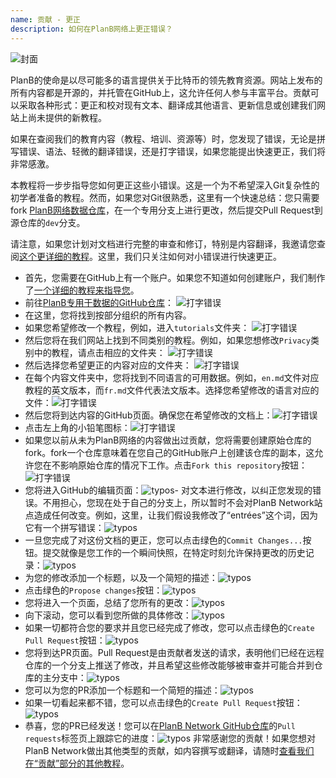 ```yaml
---
name: 贡献 - 更正
description: 如何在PlanB网络上更正错误？
---
```

![封面](assets/cover.webp)

PlanB的使命是以尽可能多的语言提供关于比特币的领先教育资源。网站上发布的所有内容都是开源的，并托管在GitHub上，这允许任何人参与丰富平台。贡献可以采取各种形式：更正和校对现有文本、翻译成其他语言、更新信息或创建我们网站上尚未提供的新教程。

如果在查阅我们的教育内容（教程、培训、资源等）时，您发现了错误，无论是拼写错误、语法、轻微的翻译错误，还是打字错误，如果您能提出快速更正，我们将非常感激。

本教程将一步步指导您如何更正这些小错误。这是一个为不希望深入Git复杂性的初学者准备的教程。然而，如果您对Git很熟悉，这里有一个快速总结：您只需要fork [PlanB网络数据仓库](https://github.com/DecouvreBitcoin/sovereign-university-data)，在一个专用分支上进行更改，然后提交Pull Request到源仓库的`dev`分支。

请注意，如果您计划对文档进行完整的审查和修订，特别是内容翻译，我邀请您查阅[这个更详细的教程](https://planb.network/tutorials/others/content-review-tutorial)。这里，我们只关注如何对小错误进行快速更正。

- 首先，您需要在GitHub上有一个账户。如果您不知道如何创建账户，我们制作了[一个详细的教程来指导您](https://planb.network/tutorials/others/create-github-account)。
- 前往[PlanB专用于数据的GitHub仓库](https://github.com/DecouvreBitcoin/sovereign-university-data)：
![打字错误](assets/01.webp)
- 在这里，您将找到按部分组织的所有内容。
- 如果您希望修改一个教程，例如，进入`tutorials`文件夹：
![打字错误](assets/02.webp)
- 然后您将在我们网站上找到不同类别的教程。例如，如果您想修改`Privacy`类别中的教程，请点击相应的文件夹：
![打字错误](assets/03.webp)
- 然后选择您希望更正的内容对应的文件夹：
![打字错误](assets/04.webp)
- 在每个内容文件夹中，您将找到不同语言的可用数据。例如，`en.md`文件对应教程的英文版本，而`fr.md`文件代表法文版本。选择您希望修改的语言对应的文件：![打字错误](assets/05.webp)
- 然后您将到达内容的GitHub页面。确保您在希望修改的文档上：![打字错误](assets/06.webp)
- 点击左上角的小铅笔图标：![打字错误](assets/07.webp)
- 如果您以前从未为PlanB网络的内容做出过贡献，您将需要创建原始仓库的fork。fork一个仓库意味着在您自己的GitHub账户上创建该仓库的副本，这允许您在不影响原始仓库的情况下工作。点击`Fork this repository`按钮：![打字错误](assets/08.webp)
- 您将进入GitHub的编辑页面：![typos](assets/09.webp)- 对文本进行修改，以纠正您发现的错误。不用担心，您现在处于自己的分支上，所以暂时不会对PlanB Network站点造成任何改变。例如，这里，让我们假设我修改了“entrées”这个词，因为它有一个拼写错误：![typos](assets/10.webp)
- 一旦您完成了对这份文档的更正，您可以点击绿色的`Commit Changes...`按钮。提交就像是您工作的一个瞬间快照，在特定时刻允许保持更改的历史记录：![typos](assets/11.webp)
- 为您的修改添加一个标题，以及一个简短的描述：![typos](assets/12.webp)
- 点击绿色的`Propose changes`按钮：![typos](assets/13.webp)
- 您将进入一个页面，总结了您所有的更改：![typos](assets/14.webp)
- 向下滚动，您可以看到您所做的具体修改：![typos](assets/15.webp)
- 如果一切都符合您的要求并且您已经完成了修改，您可以点击绿色的`Create Pull Request`按钮：![typos](assets/16.webp)
- 您将到达PR页面。Pull Request是由贡献者发送的请求，表明他们已经在远程仓库的一个分支上推送了修改，并且希望这些修改能够被审查并可能合并到仓库的主分支中：![typos](assets/17.webp)
- 您可以为您的PR添加一个标题和一个简短的描述：![typos](assets/18.webp)
- 如果一切看起来都不错，您可以点击绿色的`Create Pull Request`按钮：![typos](assets/19.webp)
- 恭喜，您的PR已经发送！您可以在[PlanB Network GitHub仓库](https://github.com/DecouvreBitcoin/sovereign-university-data/pulls)的`Pull requests`标签页上跟踪它的进度：![typos](assets/20.webp)
非常感谢您的贡献！如果您想对PlanB Network做出其他类型的贡献，如内容撰写或翻译，请随时[查看我们在“贡献”部分的其他教程](https://planb.network/tutorials/others)。